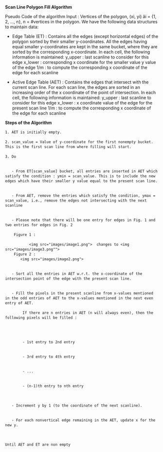 **Scan Line Polygon Fill Algorithm**

Pseudo Code of the algorithm
Input : Vertices of the polygon, (xi, yi) âi = {1, 2, ..., n}, n = #vertices in the polygon. We have the following data structures to maintain data:

  - Edge Table (ET) : Contains all the edges (except horizontal edges) of the polygon sorted by their smaller y-coordinates. All the edges having equal smaller y-coordinates are kept in the same bucket, where they are sorted by the corresponding x-coordinate.
    In each cell, the following information is maintained:
        y_upper : last scanline to consider for this edge
        x_lower : corresponding x coordinate for the smaller value y value of the edge
        1/m : to compute the corresponding x coordinate of the edge for each scanline

   - Active Edge Table (AET) : Contains the edges that intersect with the current scan line. For each scan line, the edges are sorted in an increasing order of the x coordinate of the point of intersection.
    In each cell, the following information is maintained:
        y_upper : last scanline to consider for this edge
        x_lower : x coordinate value of the edge for the present scan line
        1/m : to compute the corresponding x coordinate of the edge for each scanline


**Steps of the Algorithm**


    1. AET is initially empty.

    2. scan_value = Value of y-coordinate for the first nonempty bucket. This is the first scan line from where filling will start.

    3. Do

        	
       - From ET[scan_value] bucket, all entries are inserted in AET which satisfy the condition : ymin = scan_value. This is to include the new edges which have their smaller y value equal to the present scan line.

        	
       - From AET, remove the entries which satisfy the condition, ymax = scan_value, i.e., remove the edges not intersecting with the next scanline

        	
       - Please note that there will be one entry for edges in Fig. 1 and two entries for edges in Fig. 2

        Figure 1 : 

               <img src="images/image1.png">  changes to <img src="images/image3.png"">
        Figure 2 : 
	       <img src="images/image2.png">
        	
        	
       - Sort all the entries in AET w.r.t. the x-coordinate of the intersection point of the edge with the present scan line.

        	
       - Fill the pixels in the present scanline from x-values mentioned in the odd entries of AET to the x-values mentioned in the next even entry of AET.

        	If there are n entries in AET (n will always even), then the following pixels will be filled :

        	

            	    
            - 1st entry to 2nd entry

            	    
            - 3rd entry to 4th entry

            	    
            - ... 

            	    
            - (n-1)th entry to nth entry

            	
        	
       - Increment y by 1 (to the coordinate of the next scanline).

        	
       - For each nonvertical edge remaining in the AET, update x for the new y.



    Until AET and ET are non empty



